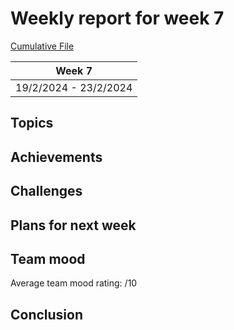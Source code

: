 # Weekly report for week 7
[Cumulative File](cumulative.md)

| Week 7 |
| --- |
| 19/2/2024 - 23/2/2024 |

## Topics

## Achievements

## Challenges

## Plans for next week

## Team mood

Average team mood rating: /10

## Conclusion